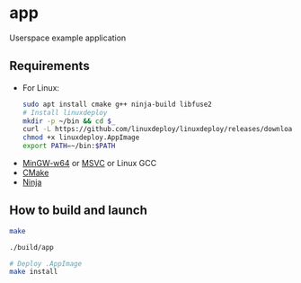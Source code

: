 # app
Userspace example application

## Requirements
* For Linux:
    ```bash
    sudo apt install cmake g++ ninja-build libfuse2
    # Install linuxdeploy
    mkdir -p ~/bin && cd $_
    curl -L https://github.com/linuxdeploy/linuxdeploy/releases/download/continuous/linuxdeploy-x86_64.AppImage -o ~/bin/linuxdeploy.AppImage
    chmod +x linuxdeploy.AppImage
    export PATH=~/bin:$PATH
    ```
* [MinGW-w64](https://winlibs.com) or [MSVC](https://visualstudio.microsoft.com/free-developer-offers) or Linux GCC
* [CMake](https://cmake.org/download)
* [Ninja](https://ninja-build.org)

## How to build and launch
```bash
make

./build/app

# Deploy .AppImage
make install
```
